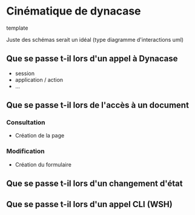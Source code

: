 # Cinématique de dynacase

<div class="fixme">template</div>

Juste des schémas serait un idéal (type diagramme d'interactions uml)

## Que se passe t-il lors d'un appel à Dynacase

* session
* application / action
* …

## Que se passe t-il lors de l'accès à un document

### Consultation

* Création de la page

### Modification

* Création du formulaire

## Que se passe t-il lors d'un changement d'état

## Que se passe t-il lors d'un appel CLI (WSH)